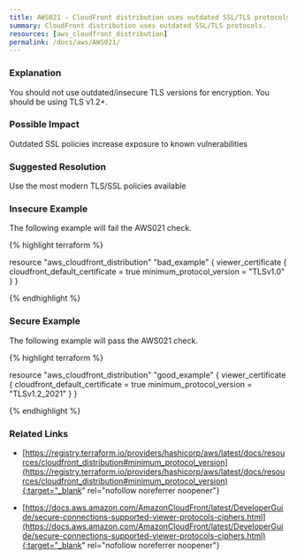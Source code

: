 ```yaml
---
title: AWS021 - CloudFront distribution uses outdated SSL/TLS protocols.
summary: CloudFront distribution uses outdated SSL/TLS protocols. 
resources: [aws_cloudfront_distribution] 
permalink: /docs/aws/AWS021/
---
```

### Explanation


You should not use outdated/insecure TLS versions for encryption. You should be using TLS v1.2+.


### Possible Impact
Outdated SSL policies increase exposure to known vulnerabilities

### Suggested Resolution
Use the most modern TLS/SSL policies available


### Insecure Example

The following example will fail the AWS021 check.

{% highlight terraform %}

resource "aws_cloudfront_distribution" "bad_example" {
  viewer_certificate {
    cloudfront_default_certificate = true
    minimum_protocol_version = "TLSv1.0"
  }
}

{% endhighlight %}



### Secure Example

The following example will pass the AWS021 check.

{% highlight terraform %}

resource "aws_cloudfront_distribution" "good_example" {
  viewer_certificate {
    cloudfront_default_certificate = true
    minimum_protocol_version = "TLSv1.2_2021"
  }
}

{% endhighlight %}



### Related Links


- [https://registry.terraform.io/providers/hashicorp/aws/latest/docs/resources/cloudfront_distribution#minimum_protocol_version](https://registry.terraform.io/providers/hashicorp/aws/latest/docs/resources/cloudfront_distribution#minimum_protocol_version){:target="_blank" rel="nofollow noreferrer noopener"}

- [https://docs.aws.amazon.com/AmazonCloudFront/latest/DeveloperGuide/secure-connections-supported-viewer-protocols-ciphers.html](https://docs.aws.amazon.com/AmazonCloudFront/latest/DeveloperGuide/secure-connections-supported-viewer-protocols-ciphers.html){:target="_blank" rel="nofollow noreferrer noopener"}


